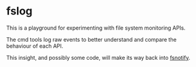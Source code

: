 # fslog

This is a playground for experimenting with file system monitoring APIs.

The cmd tools log raw events to better understand and compare the behaviour of each API. 

This insight, and possibly some code, will make its way back into [fsnotify](https://github.com/fsnotify/fsnotify).
